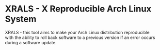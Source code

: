 # XRALS - X Reproducible Arch Linux System

XRALS - this tool aims to make your Arch Linux distribution reproducible with the ability to roll back software to a previous version if an error occurs during a software update.
